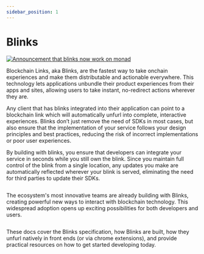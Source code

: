 ```yaml
---
sidebar_position: 1
---
```


# Blinks

<a href="./blinks-provider/guides/">
  <img src="/img/monad_cover.png" alt="Announcement that blinks now work on monad" />
</a>

Blockchain Links, aka Blinks, are the fastest way to take onchain experiences and make them distributable and actionable everywhere. This technology lets applications unbundle their product experiences from their apps and sites, allowing users to take instant, no-redirect actions wherever they are.

Any client that has blinks integrated into their application can point to a blockchain link which will automatically unfurl into complete, interactive experiences. Blinks don’t just remove the need of SDKs in most cases, but also ensure that the implementation of your service follows your design principles and best practices, reducing the risk of incorrect implementations or poor user experiences.

By building with blinks, you ensure that developers can integrate your service in seconds while you still own the blink. Since you maintain full control of the blink from a single location, any updates you make are automatically reflected wherever your blink is served, eliminating the need for third parties to update their SDKs.

<figure><img src="/img/hero-banner (1).png" alt="" /><figcaption></figcaption></figure>

The ecosystem's most innovative teams are already building with Blinks, creating powerful new ways to interact with blockchain technology. This widespread adoption opens up exciting possibilities for both developers and users.

<img src="/img/partners-banner (1).png" alt="" />

These docs cover the Blinks specification, how Blinks are built, how they unfurl natively in front ends (or via chrome extensions), and provide practical resources on how to get started developing today.
